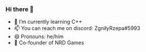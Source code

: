 ### Hi there 👋


- 🌱 I’m currently learning C++
- 📫 You can reach me on discord: ZgniłyRzepa#5993
- 😄 Pronouns: he/him
- 💎 Co-founder of NRD Games
